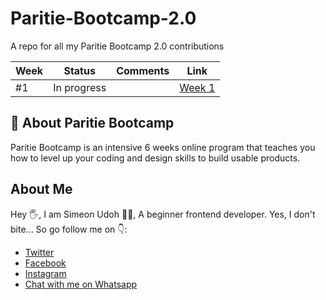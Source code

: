 # Paritie-Bootcamp-2.0
A repo for all my Paritie Bootcamp 2.0 contributions



| Week |   Status    | Comments |                                       Link                                       |
| :--- | :---------: | :------: | :------------------------------------------------------------------------------: |
| #1   | In progress |          | [Week 1](https://github.com/simeon4real/Paritie-Bootcamp-2.0/tree/master/week_1) |


## 📌 About Paritie Bootcamp
Paritie Bootcamp is an intensive 6 weeks online program that teaches you how to level up your coding and design skills to build usable products.  

## About Me
Hey 🖐, I am Simeon Udoh 🙋‍♂️, A beginner frontend developer. Yes, I don't bite... So go follow me on 👇: 
+  [Twitter](https://twitter.com/Techviberng)
+   [Facebook](https://facebook.com/Simeon.udoh.71)
+   [Instagram](https://instagram.com/simicode)
+   [Chat with me on Whatsapp](https://wa.me/2348146953393)
